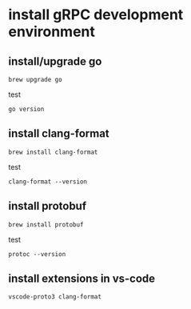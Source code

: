 # install gRPC development environment

## install/upgrade go

`brew upgrade go`

test

`go version`

## install clang-format

`brew install clang-format`

test

`clang-format --version`

## install protobuf

`brew install protobuf`

test

`protoc --version`

## install extensions in vs-code

`vscode-proto3 clang-format`
